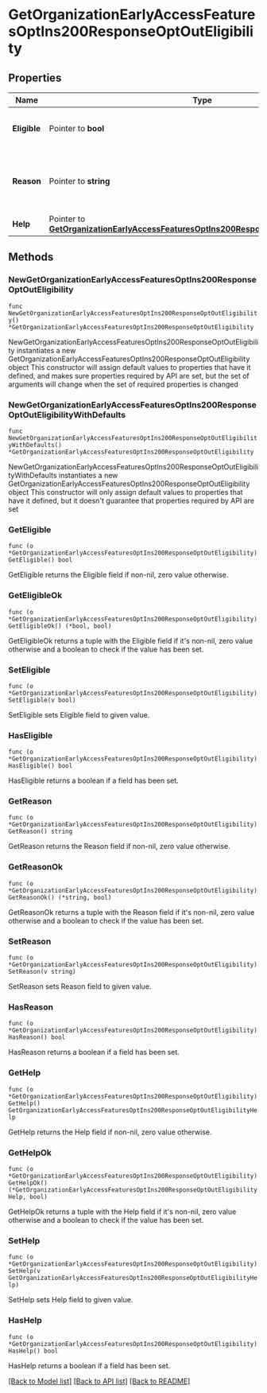 # GetOrganizationEarlyAccessFeaturesOptIns200ResponseOptOutEligibility

## Properties

Name | Type | Description | Notes
------------ | ------------- | ------------- | -------------
**Eligible** | Pointer to **bool** | Condition flag to opt out from the feature | [optional] 
**Reason** | Pointer to **string** | User friendly message regarding opt-out eligibility | [optional] 
**Help** | Pointer to [**GetOrganizationEarlyAccessFeaturesOptIns200ResponseOptOutEligibilityHelp**](GetOrganizationEarlyAccessFeaturesOptIns200ResponseOptOutEligibilityHelp.md) |  | [optional] 

## Methods

### NewGetOrganizationEarlyAccessFeaturesOptIns200ResponseOptOutEligibility

`func NewGetOrganizationEarlyAccessFeaturesOptIns200ResponseOptOutEligibility() *GetOrganizationEarlyAccessFeaturesOptIns200ResponseOptOutEligibility`

NewGetOrganizationEarlyAccessFeaturesOptIns200ResponseOptOutEligibility instantiates a new GetOrganizationEarlyAccessFeaturesOptIns200ResponseOptOutEligibility object
This constructor will assign default values to properties that have it defined,
and makes sure properties required by API are set, but the set of arguments
will change when the set of required properties is changed

### NewGetOrganizationEarlyAccessFeaturesOptIns200ResponseOptOutEligibilityWithDefaults

`func NewGetOrganizationEarlyAccessFeaturesOptIns200ResponseOptOutEligibilityWithDefaults() *GetOrganizationEarlyAccessFeaturesOptIns200ResponseOptOutEligibility`

NewGetOrganizationEarlyAccessFeaturesOptIns200ResponseOptOutEligibilityWithDefaults instantiates a new GetOrganizationEarlyAccessFeaturesOptIns200ResponseOptOutEligibility object
This constructor will only assign default values to properties that have it defined,
but it doesn't guarantee that properties required by API are set

### GetEligible

`func (o *GetOrganizationEarlyAccessFeaturesOptIns200ResponseOptOutEligibility) GetEligible() bool`

GetEligible returns the Eligible field if non-nil, zero value otherwise.

### GetEligibleOk

`func (o *GetOrganizationEarlyAccessFeaturesOptIns200ResponseOptOutEligibility) GetEligibleOk() (*bool, bool)`

GetEligibleOk returns a tuple with the Eligible field if it's non-nil, zero value otherwise
and a boolean to check if the value has been set.

### SetEligible

`func (o *GetOrganizationEarlyAccessFeaturesOptIns200ResponseOptOutEligibility) SetEligible(v bool)`

SetEligible sets Eligible field to given value.

### HasEligible

`func (o *GetOrganizationEarlyAccessFeaturesOptIns200ResponseOptOutEligibility) HasEligible() bool`

HasEligible returns a boolean if a field has been set.

### GetReason

`func (o *GetOrganizationEarlyAccessFeaturesOptIns200ResponseOptOutEligibility) GetReason() string`

GetReason returns the Reason field if non-nil, zero value otherwise.

### GetReasonOk

`func (o *GetOrganizationEarlyAccessFeaturesOptIns200ResponseOptOutEligibility) GetReasonOk() (*string, bool)`

GetReasonOk returns a tuple with the Reason field if it's non-nil, zero value otherwise
and a boolean to check if the value has been set.

### SetReason

`func (o *GetOrganizationEarlyAccessFeaturesOptIns200ResponseOptOutEligibility) SetReason(v string)`

SetReason sets Reason field to given value.

### HasReason

`func (o *GetOrganizationEarlyAccessFeaturesOptIns200ResponseOptOutEligibility) HasReason() bool`

HasReason returns a boolean if a field has been set.

### GetHelp

`func (o *GetOrganizationEarlyAccessFeaturesOptIns200ResponseOptOutEligibility) GetHelp() GetOrganizationEarlyAccessFeaturesOptIns200ResponseOptOutEligibilityHelp`

GetHelp returns the Help field if non-nil, zero value otherwise.

### GetHelpOk

`func (o *GetOrganizationEarlyAccessFeaturesOptIns200ResponseOptOutEligibility) GetHelpOk() (*GetOrganizationEarlyAccessFeaturesOptIns200ResponseOptOutEligibilityHelp, bool)`

GetHelpOk returns a tuple with the Help field if it's non-nil, zero value otherwise
and a boolean to check if the value has been set.

### SetHelp

`func (o *GetOrganizationEarlyAccessFeaturesOptIns200ResponseOptOutEligibility) SetHelp(v GetOrganizationEarlyAccessFeaturesOptIns200ResponseOptOutEligibilityHelp)`

SetHelp sets Help field to given value.

### HasHelp

`func (o *GetOrganizationEarlyAccessFeaturesOptIns200ResponseOptOutEligibility) HasHelp() bool`

HasHelp returns a boolean if a field has been set.


[[Back to Model list]](../README.md#documentation-for-models) [[Back to API list]](../README.md#documentation-for-api-endpoints) [[Back to README]](../README.md)


